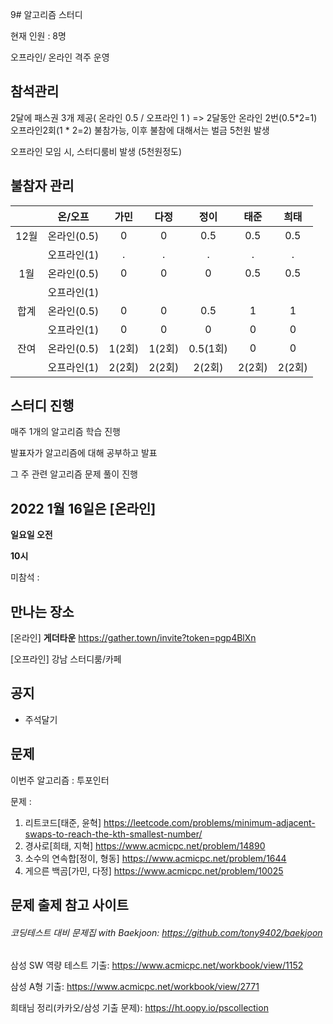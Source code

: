 9# 알고리즘 스터디

현재 인원 : 8명

오프라인/ 온라인 격주 운영

## __참석관리__

2달에 패스권 3개 제공( 온라인 0.5 / 오프라인 1 ) => 2달동안 온라인 2번(0.5*2=1) 오프라인2회(1 * 2=2) 불참가능, 이후 불참에 대해서는 벌금 5천원 발생

오프라인 모임 시, 스터디룸비 발생 (5천원정도)

## 불참자 관리

|  |온/오프|가민|다정|정이|태준|희태|
|:---:|:---:|:---:|:---:|:---:|:---:|:---:|
|12월|온라인(0.5)|0|0|0.5|0.5|0.5|
|    |오프라인(1)|.|.|.|.|.|
|1월|온라인(0.5)|0|0|0|0.5|0.5|
||오프라인(1)||||||
|합계|온라인(0.5)|0|0|0.5|1|1|
||오프라인(1)|0|0|0|0|0|
|잔여|온라인(0.5)|1(2회)|1(2회)|0.5(1회)|0|0|
||오프라인(1)|2(2회)|2(2회)|2(2회)|2(2회)|2(2회)|

## __스터디 진행__

매주 1개의 알고리즘 학습 진행

발표자가 알고리즘에 대해 공부하고 발표

그 주 관련 알고리즘 문제 풀이 진행




## 2022 1월 16일은 [온라인]

__일요일 오전__

__10시__

미참석 : 


## 만나는 장소

[온라인] __게더타운__
https://gather.town/invite?token=pgp4BlXn

[오프라인] 강남 스터디룸/카페


## 공지

- 주석달기


## 문제

이번주 알고리즘 : 투포인터

문제 :   
1. 리트코드[태준, 윤혁]
https://leetcode.com/problems/minimum-adjacent-swaps-to-reach-the-kth-smallest-number/  
2. 경사로[희태, 지혁]
https://www.acmicpc.net/problem/14890
3. 소수의 연속합[정이, 형동]
 https://www.acmicpc.net/problem/1644
4. 게으른 백곰[가민, 다정]
https://www.acmicpc.net/problem/10025

## 문제 출제 참고 사이트 
###### 코딩테스트 대비 문제집 with Baekjoon: https://github.com/tony9402/baekjoon

삼성 SW 역량 테스트 기출: https://www.acmicpc.net/workbook/view/1152

삼성 A형 기출: https://www.acmicpc.net/workbook/view/2771

희태님 정리(카카오/삼성 기출 문제): https://ht.oopy.io/pscollection

